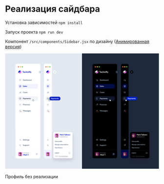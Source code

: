 # Реализация сайдбара

Установка зависимостей `npm install`

Запуск проекта `npm run dev`

Компонент `/src/components/Sidebar.jsx` по дизайну ([Анимированная версия](src/assets/design.mp4))

![design.png](src/assets/design.png)

Профиль без реализации
